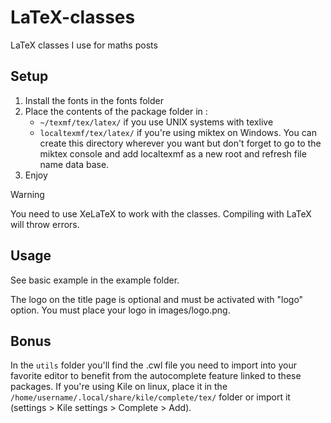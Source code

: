 # LaTeX-classes
LaTeX classes I use for maths posts

## Setup

1. Install the fonts in the fonts folder
2. Place the contents of the package folder in :
    - `~/texmf/tex/latex/` if you use UNIX systems with texlive
    - `localtexmf/tex/latex/` if you're using miktex on Windows. You can create this directory wherever you want but don't forget to go to the miktex console and add localtexmf as a new root and refresh file name data base.
3. Enjoy

> [!WARNING]  
> You need to use XeLaTeX to work with the classes. Compiling with LaTeX will throw errors.

## Usage

See basic example in the example folder.

The logo on the title page is optional and must be activated with "logo" option. You must place your logo in images/logo.png. 

## Bonus

In the `utils` folder you'll find the .cwl file you need to import into your favorite editor to benefit from the autocomplete feature linked to these packages. If you're using Kile on linux, place it in the `/home/username/.local/share/kile/complete/tex/` folder or import it (settings > Kile settings > Complete > Add).